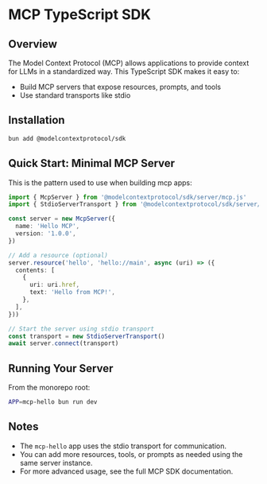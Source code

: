 # MCP TypeScript SDK

## Overview

The Model Context Protocol (MCP) allows applications to provide context for LLMs in a standardized way. This TypeScript SDK makes it easy to:

- Build MCP servers that expose resources, prompts, and tools
- Use standard transports like stdio

## Installation

```sh
bun add @modelcontextprotocol/sdk
```

## Quick Start: Minimal MCP Server

This is the pattern used to use when building mcp apps:

```typescript
import { McpServer } from '@modelcontextprotocol/sdk/server/mcp.js'
import { StdioServerTransport } from '@modelcontextprotocol/sdk/server/stdio.js'

const server = new McpServer({
  name: 'Hello MCP',
  version: '1.0.0',
})

// Add a resource (optional)
server.resource('hello', 'hello://main', async (uri) => ({
  contents: [
    {
      uri: uri.href,
      text: 'Hello from MCP!',
    },
  ],
}))

// Start the server using stdio transport
const transport = new StdioServerTransport()
await server.connect(transport)
```

## Running Your Server

From the monorepo root:

```sh
APP=mcp-hello bun run dev
```

## Notes

- The `mcp-hello` app uses the stdio transport for communication.
- You can add more resources, tools, or prompts as needed using the same server instance.
- For more advanced usage, see the full MCP SDK documentation.
